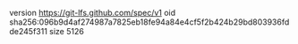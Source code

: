 version https://git-lfs.github.com/spec/v1
oid sha256:096b9d4af274987a7825eb18fe94a84e4cf5f2b424b29bd803936fdde245f311
size 5126
